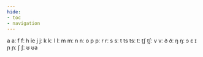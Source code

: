 ```yaml
---
hide:
- toc
- navigation
---
```

a
aː
f
fː
h
ie
j
jː
k
kː
l
lː
m
mː
n
nː
o
p
pː
r
rː
s
sː
t
ts
tsː
tː
t̠ʃ
t̠ʃː
v
vː
ð
ðː
ŋ
ŋː
ɔ
ɛ
ɪ
ɲ
ɲː
ʃ
ʃː
ʊ
ʊa
